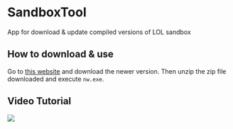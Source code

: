 # SandboxTool

App for download & update compiled versions of LOL sandbox 

## How to download & use

Go to [this website](https://github.com/DeudlyYT/SandboxTool/releases) and download the newer version. Then unzip the zip file downloaded and execute `nw.exe`. 

## Video Tutorial

[![](https://img.youtube.com/vi/Xdbw_3jN1LI/0.jpg)](https://www.youtube.com/watch?v=Xdbw_3jN1LI)
